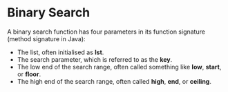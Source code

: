 # Binary Search

A binary search function has four parameters in its function signature (method signature in Java):

- The list, often initialised as **lst**.
- The search parameter, which is referred to as the **key**.
- The low end of the search range, often called something like **low**, **start**, or **floor**.
- The high end of the search range, often called **high**, **end**, or **ceiling**.
